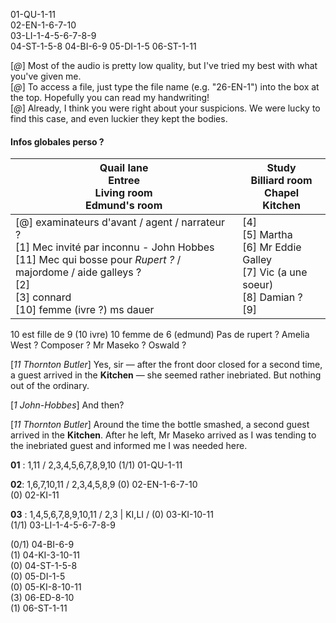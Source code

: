 01-QU-1-11  
02-EN-1-6-7-10  
03-LI-1-4-5-6-7-8-9  
04-ST-1-5-8
04-BI-6-9
05-DI-1-5
06-ST-1-11

[_@_] Most of the audio is pretty low quality, but I've tried my best with what you've given me.  
[_@_] To access a file, just type the file name (e.g. "26-EN-1") into the box at the top. Hopefully you can read my handwriting!  
[_@_] Already, I think you were right about your suspicions. We were lucky to find this case, and even luckier they kept the bodies.

#### Infos globales perso ?

| **Qu**ail lane<br>**En**tree<br>**Li**ving room<br>**Ed**mund's room                                                                                                                                                 | **St**udy<br>**Bi**lliard room<br>**Ch**apel<br>**Ki**tchen                              |
| -------------------------------------------------------------------------------------------------------------------------------------------------------------------------------------------------------------------- | ---------------------------------------------------------------------------------------- |
| [@] examinateurs d'avant / agent / narrateur ?<br>[1]  Mec invité par inconnu - John Hobbes<br>[11] Mec qui bosse pour *Rupert ?* / majordome / aide galleys ?<br>[2]<br>[3] connard<br>[10] femme (ivre ?) ms dauer | [4]<br>[5] Martha<br>[6] Mr Eddie Galley<br>[7] Vic (a une soeur)<br>[8] Damian ?<br>[9] |
10 est fille de 9 (10 ivre)
10 femme de 6 (edmund)
Pas de rupert ?
Amelia West ? Composer ?
Mr Maseko ?
Oswald ?


  
[_11 Thornton Butler_] Yes, sir — after the front door closed for a second time, a guest arrived in the **Kitchen** — she seemed rather inebriated. But nothing out of the ordinary.  
  
  
[_1 John-Hobbes_] And then?  
  
  
[_11 Thornton Butler_] Around the time the bottle smashed, a second guest arrived in the **Kitchen**. After he left, Mr Maseko arrived as I was tending to the inebriated guest and informed me I was needed here.

**01** : 1,11 / 2,3,4,5,6,7,8,9,10
(1/1) 01-QU-1-11  

**02**: 1,6,7,10,11 / 2,3,4,5,8,9
(0) 02-EN-1-6-7-10  
(0) 02-KI-11  
  
**03** : 1,4,5,6,7,8,9,10,11 / 2,3     | KI,LI / 
(0) 03-KI-10-11  
(1/1) 03-LI-1-4-5-6-7-8-9  
  
(0/1) 04-BI-6-9  
(1) 04-KI-3-10-11  
(0) 04-ST-1-5-8  
(0) 05-DI-1-5  
(0) 05-KI-8-10-11  
(3) 06-ED-8-10  
(1) 06-ST-1-11